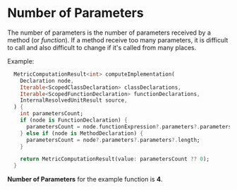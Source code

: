 # Number of Parameters

The number of parameters is the number of parameters received by a method (or _function_). If a method receive too many parameters, it is difficult to call and also difficult to change if it's called from many places.

Example:

```dart
  MetricComputationResult<int> computeImplementation(
    Declaration node,
    Iterable<ScopedClassDeclaration> classDeclarations,
    Iterable<ScopedFunctionDeclaration> functionDeclarations,
    InternalResolvedUnitResult source,
  ) {
    int parametersCount;
    if (node is FunctionDeclaration) {
      parametersCount = node.functionExpression?.parameters?.parameters?.length;
    } else if (node is MethodDeclaration) {
      parametersCount = node?.parameters?.parameters?.length;
    }

    return MetricComputationResult(value: parametersCount ?? 0);
  }
```

**Number of Parameters** for the example function is **4**.

